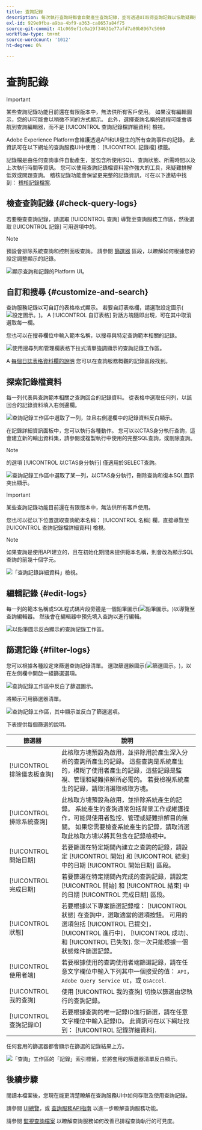```yaml
---
title: 查詢記錄
description: 每次執行查詢時都會自動產生查詢記錄，並可透過UI取得查詢記錄以協助疑難排解。 本檔案概述如何使用及導覽UI的「查詢服務記錄檔」區段。
exl-id: 929e9fba-a9ba-4bf9-a363-ca8657a84f75
source-git-commit: 41c069ef1c0a19f34631e77afd7a80b8967c5060
workflow-type: tm+mt
source-wordcount: '1012'
ht-degree: 0%

---
```


# 查詢記錄

>[!IMPORTANT]
>
>某些查詢記錄功能目前還在有限版本中，無法供所有客戶使用。 如果沒有編輯圖示，您的UI可能會以稍微不同的方式顯示。 此外，選擇查詢名稱的過程可能會導航到查詢編輯器，而不是 [!UICONTROL 查詢記錄檔詳細資料] 檢視。

Adobe Experience Platform會維護透過API和UI發生的所有查詢事件的記錄。 此資訊可在以下網址的查詢服務UI中使用： [!UICONTROL 記錄檔] 標籤。

記錄檔是由任何查詢事件自動產生，並包含所使用SQL、查詢狀態、所需時間以及上次執行時間等資訊。 您可以使用查詢記錄檔資料當作強大的工具，來疑難排解低效或問題查詢。 稽核記錄功能會保留更完整的記錄資訊，可在以下連結中找到： [稽核記錄檔案](../../landing/governance-privacy-security/audit-logs/overview.md).

## 檢查查詢記錄 {#check-query-logs}

若要檢查查詢記錄，請選取 [!UICONTROL 查詢] 導覽至查詢服務工作區，然後選取 [!UICONTROL 記錄] 可用選項中的。

>[!NOTE]
>
>預設會排除系統查詢和控制面板查詢。 請參閱 [篩選器](#filter-logs) 區段，以瞭解如何根據您的設定調整顯示的記錄。

![顯示查詢和記錄的Platform UI。](../images/ui/query-log/logs.png)

## 自訂和搜尋 {#customize-and-search}

查詢服務記錄以可自訂的表格格式顯示。 若要自訂表格欄，請選取設定圖示(![設定圖示。](../images/ui/query-log/settings-icon.png))。 A [!UICONTROL 自訂表格] 對話方塊隨即出現，可在其中取消選取每一欄。

您也可以在搜尋欄位中輸入範本名稱，以搜尋與特定查詢範本相關的記錄。

![使用搜尋列和管理欄表格下拉式清單強調顯示的查詢記錄工作區。](../images/ui/query-log/customize-logs.png)

A [每個日誌表格資料欄的說明](./overview.md#log) 您可以在查詢服務概觀的記錄區段找到。

## 探索記錄檔資料

每一列代表與查詢範本相關之查詢回合的記錄資料。 從表格中選取任何列，以該回合的記錄資料填入右側邊欄。

![查詢記錄工作區中選取了一列，並且右側邊欄中的記錄資料反白顯示。](../images/ui/query-log/log-details.png)

在記錄詳細資訊面板中，您可以執行各種動作。 您可以以CTAS身分執行查詢，這會建立新的輸出資料集，請參閱或複製執行中使用的完整SQL查詢，或刪除查詢。

>[!NOTE]
>
>的選項 [!UICONTROL 以CTAS身分執行] 僅適用於SELECT查詢。

![查詢記錄工作區中選取了某一列，以CTAS身分執行，刪除查詢和復本SQL圖示突出顯示。](../images/ui/query-log/edit-output-dataset.png)

>[!IMPORTANT]
>
>某些查詢記錄功能目前還在有限版本中，無法供所有客戶使用。

您也可以從以下位置選取查詢範本名稱： [!UICONTROL 名稱] 欄，直接導覽至 [!UICONTROL 查詢記錄檔詳細資料] 檢視。

>[!NOTE]
>
>如果查詢是使用API建立的，且在初始化期間未提供範本名稱，則會改為顯示SQL查詢的前幾十個字元。

![「查詢記錄詳細資料」檢視。](../images/ui/query-log/query-log-details.png)

## 編輯記錄 {#edit-logs}

每一列的範本名稱或SQL程式碼片段旁邊是一個鉛筆圖示(![鉛筆圖示。](../images/ui/query-log/edit-icon.png))以導覽至查詢編輯器。 然後會在編輯器中預先填入查詢以進行編輯。

![以鉛筆圖示反白顯示的查詢記錄工作區。](../images/ui/query-log/edit-query.png)

## 篩選記錄 {#filter-logs}

您可以根據各種設定來篩選查詢記錄清單。 選取篩選器圖示(![篩選圖示。](../images/ui/query-log/filter-icon.png))，以在左側欄中開啟一組篩選選項。

![查詢記錄工作區中反白了篩選圖示。](../images/ui/query-log/log-filter.png)

將顯示可用篩選器清單。

![查詢記錄工作區，其中顯示並反白了篩選選項。](../images/ui/query-log/log-filter-settings.png)

下表提供每個篩選的說明。

| 篩選器 | 說明 |
| ------ | ----------- |
| [!UICONTROL 排除儀表板查詢] | 此核取方塊預設為啟用，並排除用於產生深入分析的查詢所產生的記錄。 這些查詢是系統產生的，模糊了使用者產生的記錄，這些記錄是監視、管理和疑難排解所必需的。 若要檢視系統產生的記錄，請取消選取核取方塊。 |
| [!UICONTROL 排除系統查詢] | 此核取方塊預設為啟用，並排除系統產生的記錄。 系統產生的查詢通常包括背景工作或維護操作，可能與使用者監控、管理或疑難排解目的無關。 如果您需要檢查系統產生的記錄，請取消選取此核取方塊以將其包含在記錄檢視中。 |
| [!UICONTROL 開始日期] | 若要篩選在特定期間內建立之查詢的記錄，請設定 [!UICONTROL 開始] 和 [!UICONTROL 結束] 中的日期 [!UICONTROL 開始日期] 區段。 |
| [!UICONTROL 完成日期] | 若要篩選在特定期間內完成的查詢記錄，請設定 [!UICONTROL 開始] 和 [!UICONTROL 結束] 中的日期 [!UICONTROL 完成日期] 區段。 |
| [!UICONTROL 狀態] | 若要根據以下專案篩選記錄檔： [!UICONTROL 狀態] 在查詢中，選取適當的選項按鈕。 可用的選項包括 [!UICONTROL 已提交]， [!UICONTROL 進行中]， [!UICONTROL 成功]、和 [!UICONTROL 已失敗]. 您一次只能根據一個狀態條件篩選記錄。 |
| [!UICONTROL 使用者端] | 若要根據使用的查詢使用者端篩選記錄，請在任意文字欄位中輸入下列其中一個接受的值： `API`， `Adobe Query Service UI`，或 `QsAccel`. |
| [!UICONTROL 我的查詢] | 使用 [!UICONTROL 我的查詢] 切換以篩選由您執行的查詢記錄。 |
| [!UICONTROL 查詢記錄ID] | 若要根據查詢的唯一記錄ID進行篩選，請在任意文字欄位中輸入記錄ID。 此資訊可在以下網址找到： [!UICONTROL 記錄詳細資料]. |

任何套用的篩選器都會顯示在篩選的記錄結果上方。

![「查詢」工作區的「記錄」索引標籤，並將套用的篩選器清單反白顯示。](../images/ui/query-log/applied-log-filters.png)

## 後續步驟

閱讀本檔案後，您現在能更清楚瞭解在查詢服務UI中如何存取及使用查詢記錄。

請參閱 [UI總覽](./overview.md)，或 [查詢服務API指南](../api/getting-started.md) 以進一步瞭解查詢服務功能。

請參閱 [監視查詢檔案](./monitor-queries.md) 以瞭解查詢服務如何改善已排程查詢執行的可見度。
